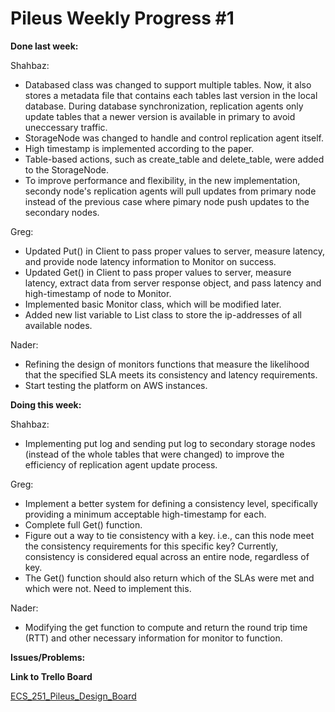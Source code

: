 # Pileus Weekly Progress #1

**Done last week:**

Shahbaz:

* Databased class was changed to support multiple tables. Now, it also stores a metadata file that contains each tables last version in the local database. During database synchronization, replication agents only update tables that a newer version is available in primary to avoid uneccessary traffic.
* StorageNode was changed to handle and control replication agent itself.
* High timestamp is implemented according to the paper.
* Table-based actions, such as create_table and delete_table, were added to the StorageNode.
* To improve performance and flexibility, in the new implementation, secondy node's replication agents will pull updates from primary node instead of the previous case where pimary node push updates to the secondary nodes.

Greg:

* Updated Put() in Client to pass proper values to server, measure
 latency, and provide node latency information to Monitor on success.
* Updated Get() in Client to pass proper values to server, measure 
latency, extract data from server response object, and pass latency and 
high-timestamp of node to Monitor.
* Implemented basic Monitor class, which will be modified later.
* Added new list variable to List class to store the ip-addresses of all
 available nodes. 

Nader:

* Refining the design of monitors functions that measure the likelihood that the specified SLA meets its consistency and latency requirements.
* Start testing the platform on AWS instances.


**Doing this week:**

Shahbaz:

* Implementing put log and sending put log to secondary storage nodes (instead of the whole tables that were changed) to improve the efficiency of replication agent update process.

Greg:

* Implement a better system for defining a consistency level, 
specifically providing a minimum acceptable high-timestamp for each.
* Complete full Get() function.
* Figure out a way to tie consistency with a key. i.e., can this node 
meet the consistency requirements for this specific key? Currently, 
consistency is considered equal across an entire node, regardless of 
key.
* The Get() function should also return which of the SLAs were met and 
which were not. Need to implement this.

Nader:

* Modifying the get function to compute and return the round trip time (RTT) and other necessary information for monitor to function. 


**Issues/Problems:**


**Link to Trello Board**

[ECS_251_Pileus_Design_Board](https://trello.com/b/6lscmOq9/pileus)
